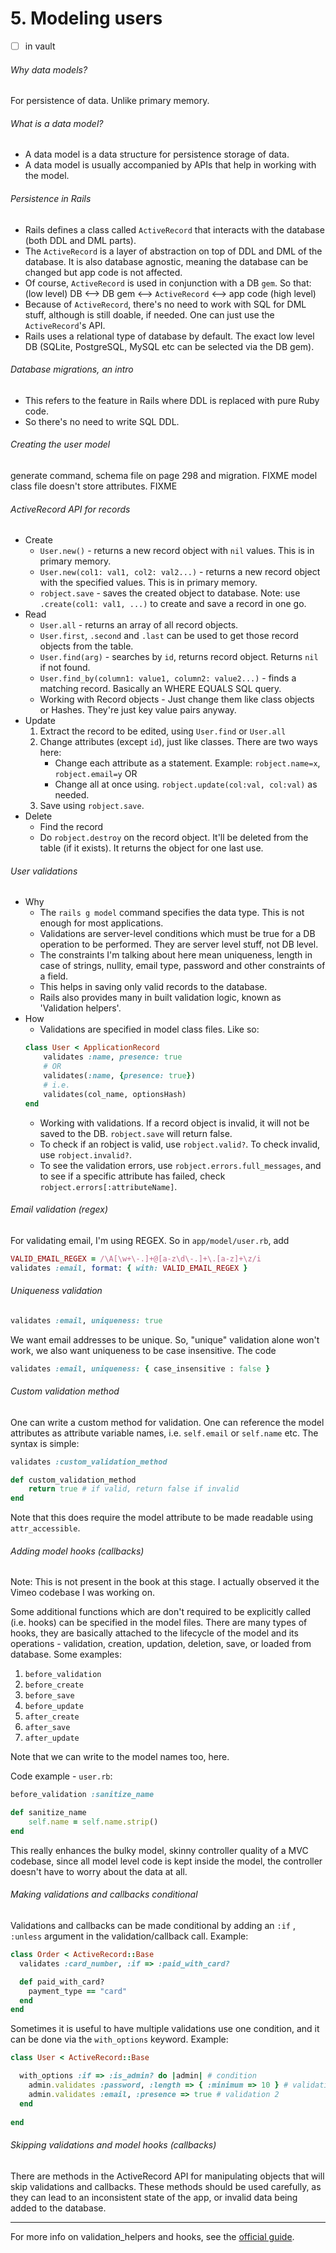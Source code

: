 # 5. Modeling users
- [ ] in vault

###### Why data models?
For persistence of data. Unlike primary memory.

###### What is a data model?
- A data model is a data structure for persistence storage of data.
- A data model is usually accompanied by APIs that help in working with the model.

###### Persistence in Rails
- Rails defines a class called `ActiveRecord` that interacts with the database (both DDL and DML parts).
- The `ActiveRecord` is a layer of abstraction on top of DDL and DML of the database. It is also database agnostic, meaning the database can be changed but app code is not affected.
- Of course, `ActiveRecord` is used in conjunction with a DB `gem`. So that: 
		(low level) DB <--> DB gem <--> `ActiveRecord` <--> app code (high level)
- Because of `ActiveRecord`, there's no need to work with SQL for DML stuff, although is still doable, if needed. One can just use the `ActiveRecord`'s API.
- Rails uses a relational type of database by default. The exact low level DB (SQLite, PostgreSQL, MySQL etc can be selected via the DB gem).

###### Database migrations, an intro
- This refers to the feature in Rails where DDL is replaced with pure Ruby code.
- So there's no need to write SQL DDL.

###### Creating the user model
generate command, schema file on page 298 and migration. FIXME
model class file doesn't store attributes. FIXME

###### ActiveRecord API for records
- Create
	- `User.new()` - returns a new record object with `nil` values. This is in primary memory.
	- `User.new(col1: val1, col2: val2...)` - returns a new record object with the specified values. This is in primary memory.
	- `robject.save` - saves the created object to database.
		Note: use `.create(col1: val1, ...)` to create and save a record in one go.
- Read
	- `User.all` - returns an array of all record objects.
	- `User.first`, `.second` and `.last` can be used to get those record objects from the table.
	- `User.find(arg)` - searches by `id`, returns record object. Returns `nil` if not found.
	- `User.find_by(column1: value1, column2: value2...)` - finds a matching record. Basically an WHERE EQUALS SQL query.
	- Working with Record objects - Just change them like class objects or Hashes. They're just key value pairs anyway.
- Update
	1. Extract the record to be edited, using `User.find` or `User.all`
	2. Change attributes (except `id`), just like classes. There are two ways here:
		- Change each attribute as a statement. Example: `robject.name=x`, `robject.email=y`
		OR
		- Change all at once using. `robject.update(col:val, col:val)` as needed. 
	3. Save using `robject.save`.
- Delete
	- Find the record
	- Do `robject.destroy` on the record object. It'll be deleted from the table (if it exists). It returns the object for one last use.

###### User validations
- Why
	- The `rails g model` command specifies the data type. This is not enough for most applications.
	- Validations are server-level conditions which must be true for a DB operation to be performed. They are server level stuff, not DB level.
	- The constraints I'm talking about here mean uniqueness, length in case of strings, nullity, email type, password and other constraints of a field.
	- This helps in saving only valid records to the database.
	- Rails also provides many in built validation logic, known as 'Validation helpers'.
- How
	- Validations are specified in model class files. Like so:
	```ruby
	class User < ApplicationRecord
		validates :name, presence: true
		# OR
		validates(:name, {presence: true})
		# i.e.
		validates(col_name, optionsHash)
	end
	```
	- Working with validations. If a record object is invalid, it will not be saved to the DB. `robject.save` will return false.
	- To check if an robject is valid, use `robject.valid?`. To check invalid, use `robject.invalid?`.
	- To see the validation errors, use `robject.errors.full_messages`, and to see if a specific attribute has failed, check `robject.errors[:attributeName]`.
	
###### Email validation (regex)
For validating email, I'm using REGEX. So in `app/model/user.rb`, add
```ruby
VALID_EMAIL_REGEX = /\A[\w+\-.]+@[a-z\d\-.]+\.[a-z]+\z/i
validates :email, format: { with: VALID_EMAIL_REGEX }
```

###### Uniqueness validation
```ruby
validates :email, uniqueness: true
```
We want email addresses to be unique. So, "unique" validation alone won't work, we also want uniqueness to be case insensitive. The code
```ruby
validates :email, uniqueness: { case_insensitive : false }
```

###### Custom validation method
One can write a custom method for validation. One can reference the model attributes as attribute variable names, i.e. `self.email` or `self.name` etc. The syntax is simple:
```ruby
validates :custom_validation_method

def custom_validation_method
	return true # if valid, return false if invalid
end
```
Note that this does require the model attribute to be made readable using `attr_accessible`.

###### Adding model hooks (callbacks)
Note: This is not present in the book at this stage. I actually observed it the Vimeo codebase I was working on.

Some additional functions which are don't required to be explicitly called (i.e. hooks) can be specified in the model files. There are many types of hooks, they are basically attached to the lifecycle of the model and its operations - validation, creation, updation, deletion, save, or loaded from database. Some examples:
1. `before_validation`
2. `before_create`
3. `before_save`
4. `before_update`
5. `after_create`
6. `after_save`
7. `after_update`

Note that we can write to the model names too, here.

Code example - `user.rb`:
```ruby
before_validation :sanitize_name

def sanitize_name
	self.name = self.name.strip()
end
```

This really enhances the bulky model, skinny controller quality of a MVC codebase, since all model level code is kept inside the model, the controller doesn't have to worry about the data at all.

###### Making validations and callbacks conditional
Validations and callbacks can be made conditional by adding an `:if` , `:unless` argument in the validation/callback call. Example:
```ruby
class Order < ActiveRecord::Base
  validates :card_number, :if => :paid_with_card?

  def paid_with_card?
    payment_type == "card"
  end
end
```
Sometimes it is useful to have multiple validations use one condition, and it can be done via the `with_options` keyword. Example:
```ruby
class User < ActiveRecord::Base

  with_options :if => :is_admin? do |admin| # condition
    admin.validates :password, :length => { :minimum => 10 } # validation 1
    admin.validates :email, :presence => true # validation 2
  end
  
end
```
###### Skipping validations and model hooks (callbacks)
There are methods in the ActiveRecord API for manipulating objects that will skip validations and callbacks. These methods should be used carefully, as they can lead to an inconsistent state of the app, or invalid data being added to the database.

---
For more info on validation_helpers and hooks, see the [official guide](https://guides.rubyonrails.org/v3.2/active_record_validations_callbacks.html).